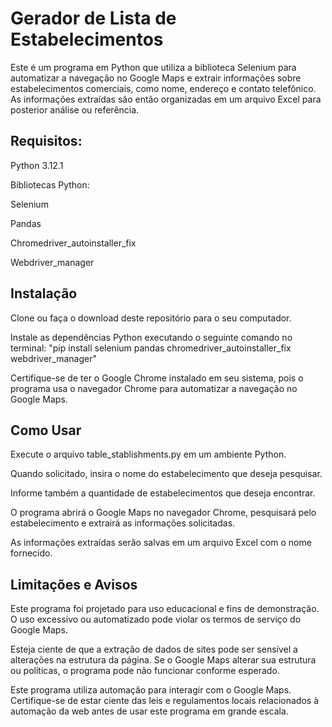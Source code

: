 # Gerador de Lista de Estabelecimentos
Este é um programa em Python que utiliza a biblioteca Selenium para automatizar a navegação no Google Maps e extrair informações sobre estabelecimentos comerciais, como nome, endereço e contato telefônico. As informações extraídas são então organizadas em um arquivo Excel para posterior análise ou referência.

## Requisitos:
Python 3.12.1

Bibliotecas Python:

Selenium

Pandas

Chromedriver_autoinstaller_fix

Webdriver_manager

## Instalação
Clone ou faça o download deste repositório para o seu computador.

Instale as dependências Python executando o seguinte comando no terminal:
"pip install selenium pandas chromedriver_autoinstaller_fix webdriver_manager"

Certifique-se de ter o Google Chrome instalado em seu sistema, pois o programa usa o navegador Chrome para automatizar a navegação no Google Maps.

## Como Usar
Execute o arquivo table_stablishments.py em um ambiente Python.

Quando solicitado, insira o nome do estabelecimento que deseja pesquisar.

Informe também a quantidade de estabelecimentos que deseja encontrar.

O programa abrirá o Google Maps no navegador Chrome, pesquisará pelo estabelecimento e extrairá as informações solicitadas.

As informações extraídas serão salvas em um arquivo Excel com o nome fornecido.

## Limitações e Avisos
Este programa foi projetado para uso educacional e fins de demonstração. O uso excessivo ou automatizado pode violar os termos de serviço do Google Maps.

Esteja ciente de que a extração de dados de sites pode ser sensível a alterações na estrutura da página. Se o Google Maps alterar sua estrutura ou políticas, o programa pode não funcionar conforme esperado.

Este programa utiliza automação para interagir com o Google Maps. Certifique-se de estar ciente das leis e regulamentos locais relacionados à automação da web antes de usar este programa em grande escala.

